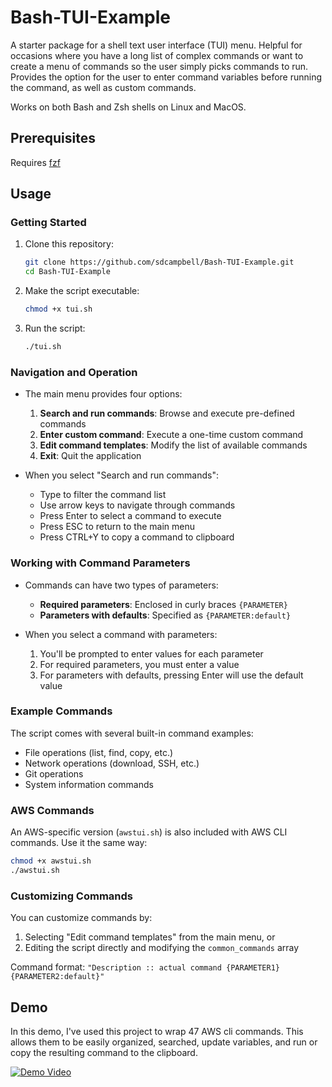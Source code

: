 # Bash-TUI-Example
A starter package for a shell text user interface (TUI) menu. Helpful for occasions where you have a long list of complex commands or want to create a menu of commands so the user simply picks commands to run. Provides the option for the user to enter command variables before running the command, as well as custom commands.

Works on both Bash and Zsh shells on Linux and MacOS.

## Prerequisites
Requires [fzf](https://github.com/junegunn/fzf)

## Usage

### Getting Started
1. Clone this repository:
   ```bash
   git clone https://github.com/sdcampbell/Bash-TUI-Example.git
   cd Bash-TUI-Example
   ```

2. Make the script executable:
   ```bash
   chmod +x tui.sh
   ```

3. Run the script:
   ```bash
   ./tui.sh
   ```

### Navigation and Operation
- The main menu provides four options:
  1. **Search and run commands**: Browse and execute pre-defined commands
  2. **Enter custom command**: Execute a one-time custom command
  3. **Edit command templates**: Modify the list of available commands
  4. **Exit**: Quit the application

- When you select "Search and run commands":
  - Type to filter the command list
  - Use arrow keys to navigate through commands
  - Press Enter to select a command to execute
  - Press ESC to return to the main menu
  - Press CTRL+Y to copy a command to clipboard

### Working with Command Parameters
- Commands can have two types of parameters:
  - **Required parameters**: Enclosed in curly braces `{PARAMETER}`
  - **Parameters with defaults**: Specified as `{PARAMETER:default}`

- When you select a command with parameters:
  1. You'll be prompted to enter values for each parameter
  2. For required parameters, you must enter a value
  3. For parameters with defaults, pressing Enter will use the default value

### Example Commands
The script comes with several built-in command examples:
- File operations (list, find, copy, etc.)
- Network operations (download, SSH, etc.)
- Git operations
- System information commands

### AWS Commands
An AWS-specific version (`awstui.sh`) is also included with AWS CLI commands. Use it the same way:
```bash
chmod +x awstui.sh
./awstui.sh
```

### Customizing Commands
You can customize commands by:
1. Selecting "Edit command templates" from the main menu, or
2. Editing the script directly and modifying the `common_commands` array

Command format: `"Description :: actual command {PARAMETER1} {PARAMETER2:default}"`

## Demo

In this demo, I've used this project to wrap 47 AWS cli commands. This allows them to be easily organized, searched, update variables, and run or copy the resulting command to the clipboard.

[![Demo Video](https://img.youtube.com/vi/op0Pi2EgJW0/0.jpg)](https://www.youtube.com/watch?v=op0Pi2EgJW0)
